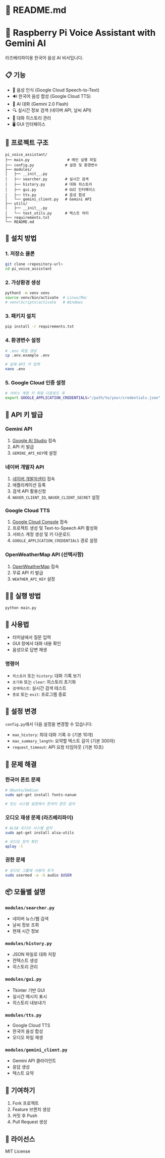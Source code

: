 # 📄 README.md
# 🤖 Raspberry Pi Voice Assistant with Gemini AI

라즈베리파이용 한국어 음성 AI 비서입니다.

## 📋 기능
- 🎤 음성 인식 (Google Cloud Speech-to-Text)
- 🔊 한국어 음성 합성 (Google Cloud TTS)
- 🧠 AI 대화 (Gemini 2.0 Flash)
- 🔍 실시간 정보 검색 (네이버 API, 날씨 API)
- 💬 대화 히스토리 관리
- 🖥️ GUI 인터페이스

## 📁 프로젝트 구조
```
pi_voice_assistant/
├── main.py                 # 메인 실행 파일
├── config.py              # 설정 및 환경변수
├── modules/
│   ├── __init__.py
│   ├── searcher.py        # 실시간 검색
│   ├── history.py         # 대화 히스토리
│   ├── gui.py             # GUI 인터페이스
│   ├── tts.py             # 음성 합성
│   └── gemini_client.py   # Gemini API
├── utils/
│   ├── __init__.py
│   └── text_utils.py      # 텍스트 처리
├── requirements.txt
└── README.md
```

## 🚀 설치 방법

### 1. 저장소 클론
```bash
git clone <repository-url>
cd pi_voice_assistant
```

### 2. 가상환경 생성
```bash
python3 -m venv venv
source venv/bin/activate  # Linux/Mac
# venv\Scripts\activate   # Windows
```

### 3. 패키지 설치
```bash
pip install -r requirements.txt
```

### 4. 환경변수 설정
```bash
# .env 파일 생성
cp .env.example .env

# 실제 API 키 입력
nano .env
```

### 5. Google Cloud 인증 설정
```bash
# 서비스 계정 키 파일 다운로드 후
export GOOGLE_APPLICATION_CREDENTIALS="/path/to/your/credentials.json"
```

## 🔧 API 키 발급

### Gemini API
1. [Google AI Studio](https://aistudio.google.com) 접속
2. API 키 발급
3. `GEMINI_API_KEY`에 설정

### 네이버 개발자 API
1. [네이버 개발자센터](https://developers.naver.com) 접속
2. 애플리케이션 등록
3. 검색 API 활용신청
4. `NAVER_CLIENT_ID`, `NAVER_CLIENT_SECRET` 설정

### Google Cloud TTS
1. [Google Cloud Console](https://console.cloud.google.com) 접속
2. 프로젝트 생성 및 Text-to-Speech API 활성화
3. 서비스 계정 생성 및 키 다운로드
4. `GOOGLE_APPLICATION_CREDENTIALS` 경로 설정

### OpenWeatherMap API (선택사항)
1. [OpenWeatherMap](https://openweathermap.org/api) 접속
2. 무료 API 키 발급
3. `WEATHER_API_KEY` 설정

## 🏃‍♂️ 실행 방법
```bash
python main.py
```

## 📝 사용법
- 터미널에서 질문 입력
- GUI 창에서 대화 내용 확인
- 음성으로 답변 재생

### 명령어
- `히스토리` 또는 `history`: 대화 기록 보기
- `초기화` 또는 `clear`: 히스토리 초기화
- `검색테스트`: 실시간 검색 테스트
- `종료` 또는 `exit`: 프로그램 종료

## 🔧 설정 변경
`config.py`에서 다음 설정을 변경할 수 있습니다:
- `max_history`: 최대 대화 기록 수 (기본 10개)
- `max_summary_length`: 요약할 텍스트 길이 (기본 300자)
- `request_timeout`: API 요청 타임아웃 (기본 10초)

## 🐛 문제 해결

### 한국어 폰트 문제
```bash
# Ubuntu/Debian
sudo apt-get install fonts-nanum

# 또는 시스템 설정에서 한국어 폰트 설치
```

### 오디오 재생 문제 (라즈베리파이)
```bash
# ALSA 오디오 시스템 설치
sudo apt-get install alsa-utils

# 오디오 장치 확인
aplay -l
```

### 권한 문제
```bash
# 오디오 그룹에 사용자 추가
sudo usermod -a -G audio $USER
```

## 📦 모듈별 설명

### `modules/searcher.py`
- 네이버 뉴스/웹 검색
- 날씨 정보 조회
- 현재 시간 정보

### `modules/history.py`
- JSON 파일로 대화 저장
- 컨텍스트 생성
- 히스토리 관리

### `modules/gui.py`
- Tkinter 기반 GUI
- 실시간 메시지 표시
- 히스토리 내보내기

### `modules/tts.py`
- Google Cloud TTS
- 한국어 음성 합성
- 오디오 파일 재생

### `modules/gemini_client.py`
- Gemini API 클라이언트
- 응답 생성
- 텍스트 요약

## 🤝 기여하기
1. Fork 프로젝트
2. Feature 브랜치 생성
3. 커밋 후 Push
4. Pull Request 생성

## 📄 라이선스
MIT License